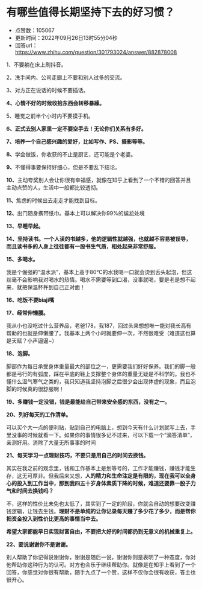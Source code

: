 # 有哪些值得长期坚持下去的好习惯？
- 点赞数：105067
- 更新时间：2022年09月26日13时55分04秒
- 回答url：https://www.zhihu.com/question/301793024/answer/882878008
<body>
 <p data-pid="vyYXKEmG">1、不要躺在床上刷抖音。</p>
 <p data-pid="cIBBsSRK">2、洗手间内、公司走廊上不要和别人过多的交流。</p>
 <p data-pid="Eso0z8i-">3、对方正在说话的时候不要插话。</p>
 <p data-pid="T9lwEmLR"><b>4、心情不好的时候收拾东西会转移暴躁。</b></p>
 <p data-pid="Ps4-6793">5、睡觉之前半个小时内不要摸手机。</p><a data-draft-node="block" data-draft-type="mcn-link-card" data-mcn-id="1557726927120474112"></a>
 <p data-pid="w9se7L63"><b>6、正式去别人家里一定不要空手去！无论你们关系有多好。</b></p>
 <p data-pid="7fP2xQTI"><b>7、培养一个自己感兴趣的爱好，比如写作、PS、摄影等等。</b></p>
 <p data-pid="B_rVuO0x"><b>8、</b>学会做饭，你收获的不止是厨艺，还可能是个老婆。</p>
 <p data-pid="8Ut0LCYY"><b>9、</b>不懂得事要保持好细心，但是不要乱下结论。</p>
 <p data-pid="T6QANmH5"><b>10、</b>主动夸奖别人会让你很有幸福感，就像在知乎上看到了一个不错的回答并且主动点赞的人，生活中一般都比较透彻。</p>
 <p data-pid="UZg0qbkx"><b>11、</b>焦虑的时候出去走走才能找到目标。</p>
 <p data-pid="aLjChBiX"><b>12、</b>出门随身携带纸巾。基本上可以解决你99%的尴尬处境</p><a data-draft-node="block" data-draft-type="mcn-link-card" data-mcn-id="1557727115604410369"></a>
 <p data-pid="MyKTDL4u"><b>13、早睡早起。</b></p>
 <p data-pid="_J5Bc6Bv"><b>14、坚持读书。一个人读的书越多，他的逻辑性就越强，也就越不容易被误导，而且读书多的人身上往往都有一股书生气质，相处起来非常舒服。</b></p><a data-draft-node="block" data-draft-type="mcn-link-card" data-mcn-id="1557729396664041472"></a>
 <p data-pid="bmlFpWtr"><b>15、多喝水。</b></p>
 <p data-pid="6_vsrHIF">我是个倔强的“温水派”，基本上高于80℃的水我喝一口就会烫到舌头起泡，但这丝毫不会影响我对喝水的热情。喝水不需要等到口渴，没事就喝，要是老是想不起来，就把保温杯杵到自己正对面！</p><a data-draft-node="block" data-draft-type="mcn-link-card" data-mcn-id="1557727321074868224"></a>
 <p data-pid="UGT3RGLE"><b>16、吃饭不要biaji嘴</b></p>
 <p data-pid="DWKjvCur"><b>17、经常伸懒腰。</b></p>
 <p data-pid="geE9S2cT">我从小也没吃过什么营养品，老爸178，我187，回过头来想想唯一能对我长高有帮助的也就是伸懒腰了。我基本上两个小时就要伸一次，不然很难受（难道这也算是天赋？小声逼逼~）</p>
 <p data-pid="vfO24D6P"><b>18、泡脚。</b></p>
 <p data-pid="OL7_IK00">脚部作为每日承受身体重量最大的部位之一，更需要我们好好保养。我们的脚一般都是弓行的有弧度，踩在平底的鞋上支撑整个身体的重量无疑是不科学的。我也不懂什么湿气寒气之类的，我只知道我坚持泡脚之后很少会出现体虚的现象，而且泡脚的时候真的很舒服啊！</p><a data-draft-node="block" data-draft-type="mcn-link-card" data-mcn-id="1557729604005240833"></a>
 <p data-pid="NIdbHeA-"><b>19、多赚钱一定没错，钱是最能给自己带来安全感的东西，没有之一。</b></p>
 <p data-pid="-YSMV_Eh"><b>20、列好每天的工作清单。</b></p>
 <p data-pid="RQCB0pcy">可以买个大一点的便利贴，贴到自己的电脑上，想到今天有什么计划就写上去，手里没事的时候就看一下。如果你的事情很多记不过来，可以下载一个“滴答清单”，亲测好用。消除了大量无所事事的时间</p>
 <p data-pid="14Y4qPyl"><b>21、每天学习一点理财技巧，不要只是用自己的时间去换钱。</b></p>
 <p data-pid="vV6TMNje">其实在我之前的观念里，钱和工作基本上是划等号的，工作才能赚钱，赚钱才能生存，这无可厚非。但我后来又想，<b>人的精力和生命注定是有限的，现在我可以全身心的投入到工作当中，那到我四五十岁身体素质下降的时候，难道还要靠一股子力气和时间去换钱吗？</b></p>
 <p data-pid="gMTm98Zc">不，这样的性价比未免也太低了，其实到了一定的阶段，你就会自动的想要改变赚钱逻辑，让钱去生钱。<b>理财不是单纯的让你记录每天赚了多少花了多少，而是帮你把资金投入到性价比更高的事情当中去。</b></p>
 <p data-pid="ibA75gvG"><b>希望大家都能早日实现财富自由，不要把大好的时间都扔到无意义的机械重复上。</b></p>
 <p data-pid="ejGIwJe6"><b>22、要说谢谢你不是谢谢。</b></p>
 <p data-pid="5w541PYY">别人帮助了你记得说谢谢你，谢谢是随后一说，谢谢你则是表明了一种态度，你对他帮助你这种行为的认可。对方也会乐于继续帮助你。就像是在知乎上看到了一个回答，你感觉对你很有帮助，随手九点了一个赞，这样不仅你会很有收获，答主也很开心。</p>
</body>